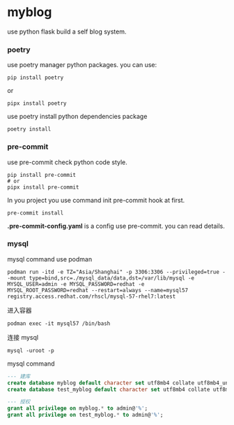 # myblog

use python flask build a self blog system.

### poetry

use poetry manager python packages. you can use:

```shell
pip install poetry
```

or

```shell
pipx install poetry
```

use poetry install python dependencies package

```shell
poetry install
```

### pre-commit

use pre-commit check python code style.

```shell
pip install pre-commit
# or
pipx install pre-commit
```

In you project you use command init pre-commit hook at first.

```shell
pre-commit install
```

**.pre-commit-config.yaml** is a config use pre-commit. you can read details.

### mysql

mysql command use podman

```shell
podman run -itd -e TZ="Asia/Shanghai" -p 3306:3306 --privileged=true --mount type=bind,src=./mysql_data/data,dst=/var/lib/mysql -e MYSQL_USER=admin -e MYSQL_PASSWORD=redhat -e MYSQL_ROOT_PASSWORD=redhat --restart=always --name=mysql57 registry.access.redhat.com/rhscl/mysql-57-rhel7:latest
```

进入容器

```shell
podman exec -it mysql57 /bin/bash
```

连接 mysql

```shell
mysql -uroot -p
```

mysql command

```sql
--- 建库
create database myblog default character set utf8mb4 collate utf8mb4_unicode_ci;
create database test_myblog default character set utf8mb4 collate utf8mb4_unicode_ci;

--- 授权
grant all privilege on myblog.* to admin@'%';
grant all privilege on test_myblog.* to admin@'%';

```

